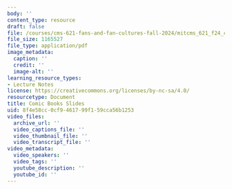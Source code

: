 ```yaml
---
body: ''
content_type: resource
draft: false
file: /courses/cms-621-fans-and-fan-cultures-fall-2024/mitcms_621_f24_comicbooks.pdf
file_size: 1165527
file_type: application/pdf
image_metadata:
  caption: ''
  credit: ''
  image-alt: ''
learning_resource_types:
- Lecture Notes
license: https://creativecommons.org/licenses/by-nc-sa/4.0/
resourcetype: Document
title: Comic Books Slides
uid: 8f4e58cc-0cf9-4617-99f1-59cca56b1253
video_files:
  archive_url: ''
  video_captions_file: ''
  video_thumbnail_file: ''
  video_transcript_file: ''
video_metadata:
  video_speakers: ''
  video_tags: ''
  youtube_description: ''
  youtube_id: ''
---
```


